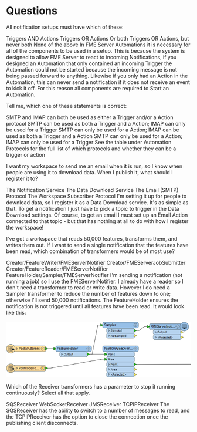 # Questions #
<quiz>
    <question multiple>
        <p>All notification setups must have which of these:</p>
        <answer correct>Triggers AND Actions </answer>
        <answer>Triggers OR Actions Or both</answer>
        <answer>Triggers OR Actions, but never both</answer>
        <answer>None of the above</answer>
        <explanation>In FME Server Automations it is necessary for all of the components to be used in a setup. This is because the system is designed to allow FME Server to react to incoming Notifications, if you designed an Automation that only contained an incoming Trigger the Automation could not be started because the incoming message is not being passed forward to anything. Likewise if you only had an Action in the Automation, this can never send a notification if it does not receive an event to kick it off. For this reason all components are required to Start an Automation.</explanation>
    </question>
    <question multiple>
        <p>Tell me, which one of these statements is correct:</p>
        <answer>SMTP and IMAP can both be used as either a Trigger and/or a Action protocol</answer>
        <answer correct>SMTP can be used as both a Trigger and a Action; IMAP can only be used for a Trigger</answer>
        <answer>SMTP can only be used for a Action; IMAP can be used as both a Trigger and a Action</answer>
        <answer>SMTP can only be used for a Action; IMAP can only be used for a Trigger</answer>
        <explanation>See the table under Automation Protocols for the full list of which protocols and whether they can be a trigger or action</explanation>
    </question>
    <question multiple>
        <p>I want my workspace to send me an email when it is run, so I know when people are using it to download data. When I publish it, what should I register it to?</p>
        <answer>The Notification Service</answer>
        <answer correct>The Data Download Service</answer>
        <answer>The Email (SMTP) Protocol</answer>
        <answer>The Workspace Subscriber Protocol</answer>
        <explanation>I'm setting it up for people to download data, so I register it as a Data Download service. It's as simple as that. To get a notification I just have to pick a topic to trigger in the Data Download settings. Of course, to get an email I must set up an Email Action connected to that topic - but that has nothing at all to do with how I register the workspace!</explanation>
    </question>
    <question multiple>
        <p>I've got a workspace that reads 50,000 features, transforms them, and writes them out. If I want to send a single notification that the features have been read, which combination of transformers would be of most use?</p>
        <answer>Creator/FeatureWriter/FMEServerNotifier</answer>
        <answer>Creator/FMEServerJobSubmitter</answer>
        <answer>Creator/FeatureReader/FMEServerNotifier</answer>
        <answer correct>FeatureHolder/Sampler/FMEServerNotifier</answer>
        <explanation>I'm sending a notification (not running a job) so I use the FMEServerNotifier. I already have a reader so I don't need a transformer to read or write data. However I do need a Sampler transformer to reduce the number of features down to one; otherwise I'll send 50,000 notifications. The FeatureHolder ensures the notification is not triggered until all features have been read. It would look like this:
        <br><br><img src="./Images/Img4.037.FMEServerNotifierSamplerExample.png"></explanation>
    </question>
    <question multiple>
        <p>Which of the Receiver transformers has a parameter to stop it running continuously? Select all that apply.</p>
        <answer correct>SQSReceiver</answer>
        <answer>WebSocketReceiver</answer>
        <answer>JMSReceiver</answer>
        <answer correct>TCPIPReceiver</answer>
        <explanation>The SQSReceiver has the ability to switch to a number of messages to read, and the TCPIPReceiver has the option to close the connection once the publishing client disconnects.</explanation>
    </question>
</quiz>
